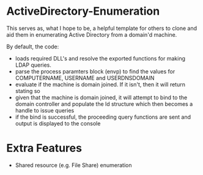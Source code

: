 # ActiveDirectory-Enumeration

This serves as, what I hope to be, a helpful template for others to clone and aid them in enumerating Active Directory from a domain'd machine.

By default, the code:
- loads required DLL's and resolve the exported functions for making LDAP queries.
- parse the process paramters block (envp) to find the values for COMPUTERNAME, USERNAME and USERDNSDOMAIN
- evaluate if the machine is domain joined. If it isn't, then it will return stating so
- given that the machine is domain joined, it will attempt to bind to the domain controller and populate the ld structure which then becomes a handle to issue queries
- if the bind is successful, the proceeding query functions are sent and output is displayed to the console

# Extra Features
- Shared resource (e.g. File Share) enumeration




